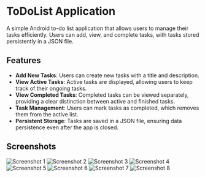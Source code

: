 # ToDoList Application

A simple Android to-do list application that allows users to manage their tasks efficiently. Users can add, view, and complete tasks, with tasks stored persistently in a JSON file.

## Features

- **Add New Tasks**: Users can create new tasks with a title and description.
- **View Active Tasks**: Active tasks are displayed, allowing users to keep track of their ongoing tasks.
- **View Completed Tasks**: Completed tasks can be viewed separately, providing a clear distinction between active and finished tasks.
- **Task Management**: Users can mark tasks as completed, which removes them from the active list.
- **Persistent Storage**: Tasks are saved in a JSON file, ensuring data persistence even after the app is closed.

## Screenshots

![Screenshot 1](screenshots/screenshot1.png)
![Screenshot 2](screenshots/screenshot2.png)
![Screenshot 3](screenshots/screenshot3.png)
![Screenshot 4](screenshots/screenshot4.png)
![Screenshot 5](screenshots/screenshot5.png)
![Screenshot 6](screenshots/screenshot6.png)
![Screenshot 7](screenshots/screenshot7.png)
![Screenshot 8](screenshots/screenshot8.png)

